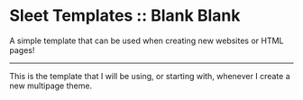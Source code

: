 # Sleet Templates :: Blank Blank
A simple template that can be used when creating new websites or HTML pages!


---

This is the template that I will be using, or starting with, whenever I create a new multipage theme.